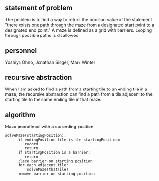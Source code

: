 ## statement of problem
The problem is to find a way to return the boolean value of the statement "there exists one path through the maze from a designated start point to a designated end point."
A maze is defined as a grid with barriers.
Looping through possible paths is disallowed.
## personnel
Yoshiya Ohno, Jonathan Singer, Mark Winter
## recursive abstraction
When I am asked to find a path from a starting tile to an ending tile in a maze, the recursive abstraction can find a path from a tile adjacent to the starting tile to the same ending tile in that maze.
## algorithm
Maze predefined, with a set ending position
```
solveMaze(startingPosition):
      if endingPosition tile is the startingPosition:
         record
         return
      if startingPosition is a barrier:
         return
      place barrier on starting position
      for each adjacent tile:
          solveMaze(thatTile)
      remove barrier on starting position
```